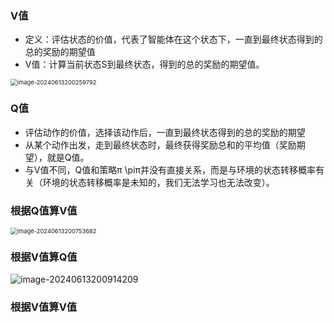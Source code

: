 ### V值

* 定义：评估状态的价值，代表了智能体在这个状态下，一直到最终状态得到的总的奖励的期望值
* V值：计算当前状态S到最终状态，得到的总的奖励的期望值。

<img src="C:\Users\丁晓琪\AppData\Roaming\Typora\typora-user-images\image-20240613200259792.png" alt="image-20240613200259792" style="zoom:67%;" />

### Q值

* 评估动作的价值，选择该动作后，一直到最终状态得到的总的奖励的期望
* 从某个动作出发，走到最终状态时，最终获得奖励总和的平均值（奖励期望），就是Q值。
* 与V值不同，Q值和策略π \piπ并没有直接关系，而是与环境的状态转移概率有关（环境的状态转移概率是未知的，我们无法学习也无法改变）。

### 根据Q值算V值

<img src="C:\Users\丁晓琪\AppData\Roaming\Typora\typora-user-images\image-20240613200753682.png" alt="image-20240613200753682" style="zoom:67%;" />

### 根据V值算Q值

![image-20240613200914209](C:\Users\丁晓琪\AppData\Roaming\Typora\typora-user-images\image-20240613200914209.png)

### 根据V值算V值





